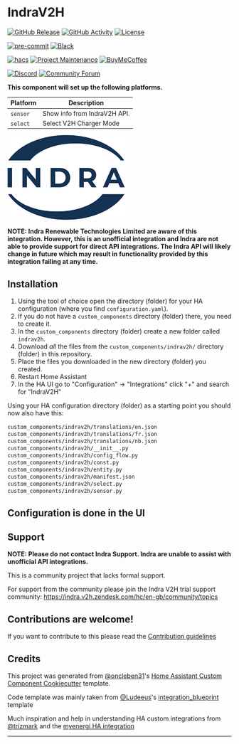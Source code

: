 # IndraV2H

[![GitHub Release][releases-shield]][releases]
[![GitHub Activity][commits-shield]][commits]
[![License][license-shield]](LICENSE)

[![pre-commit][pre-commit-shield]][pre-commit]
[![Black][black-shield]][black]

[![hacs][hacsbadge]][hacs]
[![Project Maintenance][maintenance-shield]][user_profile]
[![BuyMeCoffee][buymecoffeebadge]][buymecoffee]

[![Discord][discord-shield]][discord]
[![Community Forum][forum-shield]][forum]


**This component will set up the following platforms.**

| Platform        | Description                                                               |
| --------------- | ------------------------------------------------------------------------- |
| `sensor`        | Show info from IndraV2H API.                                              |
| `select`        | Select V2H Charger Mode                                                   |

![example][indraimg]

**NOTE: Indra Renewable Technologies Limited are aware of this integration. However, this is an unofficial integration and Indra are not able to provide support for direct API integrations. The Indra API will likely change in future which may result in functionality provided by this integration failing at any time.**

## Installation

1. Using the tool of choice open the directory (folder) for your HA configuration (where you find `configuration.yaml`).
2. If you do not have a `custom_components` directory (folder) there, you need to create it.
3. In the `custom_components` directory (folder) create a new folder called `indrav2h`.
4. Download _all_ the files from the `custom_components/indrav2h/` directory (folder) in this repository.
5. Place the files you downloaded in the new directory (folder) you created.
6. Restart Home Assistant
7. In the HA UI go to "Configuration" -> "Integrations" click "+" and search for "IndraV2H"

Using your HA configuration directory (folder) as a starting point you should now also have this:

```text
custom_components/indrav2h/translations/en.json
custom_components/indrav2h/translations/fr.json
custom_components/indrav2h/translations/nb.json
custom_components/indrav2h/__init__.py
custom_components/indrav2h/config_flow.py
custom_components/indrav2h/const.py
custom_components/indrav2h/entity.py
custom_components/indrav2h/manifest.json
custom_components/indrav2h/select.py
custom_components/indrav2h/sensor.py
```

## Configuration is done in the UI

<!---->
## Support
**NOTE: Please do not contact Indra Support. Indra are unable to assist with unofficial API integrations.**

This is a community project that lacks formal support.

For support from the community please join the Indra V2H trial support community: https://indra.v2h.zendesk.com/hc/en-gb/community/topics

## Contributions are welcome!

If you want to contribute to this please read the [Contribution guidelines](CONTRIBUTING.md)

## Credits

This project was generated from [@oncleben31](https://github.com/oncleben31)'s [Home Assistant Custom Component Cookiecutter](https://github.com/oncleben31/cookiecutter-homeassistant-custom-component) template.

Code template was mainly taken from [@Ludeeus](https://github.com/ludeeus)'s [integration_blueprint][integration_blueprint] template

Much inspiration and help in understanding HA custom integrations from [@trizmark](https://github.com/trizmark) and the [myenergi HA integration](https://github.com/CJNE/ha-myenergi)

---

[integration_blueprint]: https://github.com/custom-components/integration_blueprint
[black]: https://github.com/psf/black
[black-shield]: https://img.shields.io/badge/code%20style-black-000000.svg?style=for-the-badge
[buymecoffee]: https://www.buymeacoffee.com/creatingwake
[buymecoffeebadge]: https://img.shields.io/badge/buy%20me%20a%20coffee-donate-yellow.svg?style=for-the-badge
[commits-shield]: https://img.shields.io/github/commit-activity/y/creatingwake/ha-indrav2h.svg?style=for-the-badge
[commits]: https://github.com/creatingwake/ha-indrav2h/commits/main
[hacs]: https://hacs.xyz
[hacsbadge]: https://img.shields.io/badge/HACS-Custom-orange.svg?style=for-the-badge
[discord]: https://discord.gg/Qa5fW2R
[discord-shield]: https://img.shields.io/discord/330944238910963714.svg?style=for-the-badge
[indraimg]: indra.png
[forum-shield]: https://img.shields.io/badge/community-forum-brightgreen.svg?style=for-the-badge
[forum]: https://community.home-assistant.io/
[license-shield]: https://img.shields.io/github/license/creatingwake/ha-indrav2h.svg?style=for-the-badge
[maintenance-shield]: https://img.shields.io/badge/maintainer-%40creatingwake-blue.svg?style=for-the-badge
[pre-commit]: https://github.com/pre-commit/pre-commit
[pre-commit-shield]: https://img.shields.io/badge/pre--commit-enabled-brightgreen?style=for-the-badge
[releases-shield]: https://img.shields.io/github/release/creatingwake/ha-indrav2h.svg?style=for-the-badge
[releases]: https://github.com/creatingwake/ha-indrav2h/releases
[user_profile]: https://github.com/creatingwake
